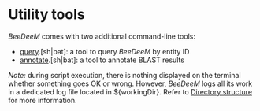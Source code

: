 # Utility tools

*BeeDeeM* comes with two additional command-line tools:

* [query](/utility/cmdline-query.md).\[sh\|bat\]: a tool to query *BeeDeeM* by entity ID
* [annotate](/utility/cmdline-annotate.md).\[sh\|bat\]: a tool to annotate BLAST results

*Note:* during script execution, there is nothing displayed on the terminal whether something goes OK or wrong. However, *BeeDeeM* logs all its work in a dedicated log file located in ${workingDir}. Refer to [Directory structure](/directory_structure.md) for more information.

